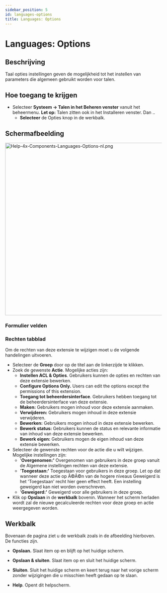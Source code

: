 ```yaml
---
sidebar_position: 5
id: languages-options
title: Languages: Options
---
```

# Languages: Options
## Beschrijving

Taal opties instellingen geven de mogelijkheid tot het instellen van
parameters die algemeen gebruikt worden voor talen.

## Hoe toegang te krijgen

- Selecteer **Systeem **→** Talen in het Beheren venster** vanuit het
  beheermenu. **Let op:** Talen zitten ook in het Installeren venster.
  Dan ..
  - **Selecteer** de Opties knop in de werkbalk.

## Schermafbeelding

<img
src="https://docs.joomla.org/images/thumb/c/ce/Help-4x-Components-Languages-Options-nl.png/800px-Help-4x-Components-Languages-Options-nl.png"
decoding="async"
srcset="https://docs.joomla.org/images/thumb/c/ce/Help-4x-Components-Languages-Options-nl.png/1200px-Help-4x-Components-Languages-Options-nl.png 1.5x, https://docs.joomla.org/images/c/ce/Help-4x-Components-Languages-Options-nl.png 2x"
data-file-width="1288" data-file-height="891" width="800" height="553"
alt="Help-4x-Components-Languages-Options-nl.png" />

### Formulier velden

### Rechten tabblad

Om de rechten van deze extensie te wijzigen moet u de volgende
handelingen uitvoeren.

- Selecteer de **Groep** door op de titel aan de linkerzijde te klikken.
- Zoek de gewenste **Actie**. Mogelijke acties zijn:
  - **Instellen ACL & Opties**. Gebruikers kunnen de opties en rechten
    van deze extensie bewerken.
  - **Configure Options Only.** Users can edit the options except the
    permissions of this extension.
  - **Toegang tot beheerdersinterface**. Gebruikers hebben toegang tot
    de beheerdersinterface van deze extensie.
  - **Maken:** Gebruikers mogen inhoud voor deze extensie aanmaken.
  - **Verwijderen:** Gebruikers mogen inhoud in deze extensie
    verwijderen.
  - **Bewerken:** Gebruikers mogen inhoud in deze extensie bewerken.
  - **Bewerk status:** Gebruikers kunnen de status en relevante
    informatie van inhoud van deze extensie bewerken.
  - **Bewerk eigen:** Gebruikers mogen de eigen inhoud van deze extensie
    bewerken.
- Selecteer de gewenste rechten voor de actie die u wilt wijzigen.
  Mogelijke instellingen zijn:
  - '**Overgenomen:'** Overgenomen van gebruikers in deze groep vanuit
    de Algemene instellingen rechten van deze extensie.
  - '**Toegestaan:'** Toegestaan voor gebruikers in deze groep. Let op
    dat wanneer deze actie op Ã©Ã©n van de hogere niveaus Geweigerd is
    het 'Toegestaan' recht hier geen effect heeft. Een instelling
    geweigerd kan niet worden overschreven.
  - '**Geweigerd:'** Geweigerd voor alle gebruikers in deze groep.
- Klik op **Opslaan** in de **werkbalk** bovenin. Wanneer het scherm
  herladen wordt zal de nieuwe gecalculeerde rechten voor deze groep en
  actie weergegeven worden.

## Werkbalk

Bovenaan de pagina ziet u de werkbalk zoals in de afbeelding hierboven.
De functies zijn.

- **Opslaan.** Slaat item op en blijft op het huidige scherm.

<!-- -->

- **Opslaan & sluiten**. Slaat item op en sluit het huidige scherm.

<!-- -->

- **Sluiten**. Sluit het huidige scherm en keert terug naar het vorige
  scherm zonder wijzigingen die u misschien heeft gedaan op te slaan.

<!-- -->

- **Help**. Opent dit helpscherm.
